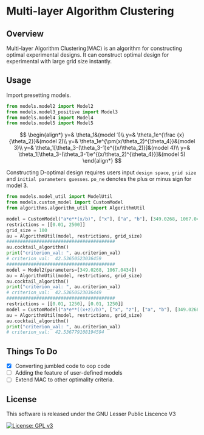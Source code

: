 # Multi-layer Algorithm Clustering

## Overview

Multi-layer Algorithm Clustering(MAC) is an algorithm for constructing optimal experimental designs. It can construct optimal design for experimental with large grid size instantly.

## Usage

Import presetting models.

```python
from models.model2 import Model2
from models.model3_positive import Model3
from models.model4 import Model4
from models.model5 import Model5
```

$$
\begin{align*}
    y=& \theta_1&(model 1)\\
    y=& \theta_1e^{\frac {x}{\theta_2}}&(model 2)\\
    y=& \theta_1e^{\pm(x/\theta_2)^{\theta_4}}&(model 3)\\
    y=& \theta_1[\theta_3-(\theta_3-1)e^{(x/\theta_2)}]&(model 4)\\
    y=& \theta_1[\theta_3-(\theta_3-1)e^{(x/\theta_2)^{\theta_4}}]&(model 5)
\end{align*}
$$

Constructing D-optimal design requires users input `design space`, `grid size` and  `initial parameters guesses`. `po_ne` denotes the plus or minus sign for model 3.

```python
from models.model_util import ModelUtil
from models.custom_model import CustomModel
from algorithms.algorithm_util import AlgorithmUtil

model = CustomModel("a*e**(x/b)", ["x"], ["a", "b"], [349.0268, 1067.0434])
restrictions = [[0.01, 2500]]
grid_size = 100
au = AlgorithmUtil(model, restrictions, grid_size)
########################################
au.cocktail_algorithm()
print("criterion_val: ", au.criterion_val)
# criterion_val:  42.53650523036459
########################################
model = Model2(parameters=[349.0268, 1067.0434])
au = AlgorithmUtil(model, restrictions, grid_size)
au.cocktail_algorithm()
print("criterion_val: ", au.criterion_val)
# criterion_val:  42.53650523036449
########################################
restrictions = [[0.01, 1250], [0.01, 1250]]
model = CustomModel("a*e**((x+z)/b)", ["x", "z"], ["a", "b"], [349.0268, 1067.0434])
au = AlgorithmUtil(model, restrictions, grid_size)
au.cocktail_algorithm()
print("criterion_val: ", au.criterion_val)
# criterion_val:  42.536779108194594
```

## Things To Do

* [x] Converting jumbled code to oop code
* [ ] Adding the feature of user-defined models
* [ ] Extend MAC to other optimality criteria.

## License

This software is released under the GNU Lesser Public Liscence V3





[![License: GPL v3](https://img.shields.io/badge/License-GPL%20v3-blue.svg)](https://www.gnu.org/licenses/gpl-3.0)